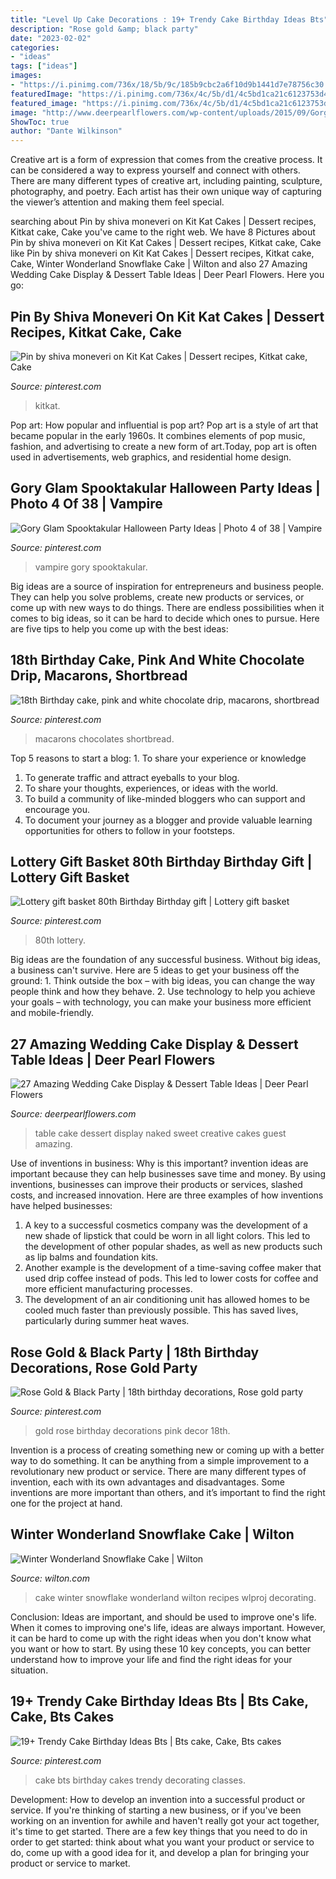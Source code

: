 ```yaml
---
title: "Level Up Cake Decorations : 19+ Trendy Cake Birthday Ideas Bts"
description: "Rose gold &amp; black party"
date: "2023-02-02"
categories:
- "ideas"
tags: ["ideas"]
images:
- "https://i.pinimg.com/736x/18/5b/9c/185b9cbc2a6f10d9b1441d7e78756c30.jpg"
featuredImage: "https://i.pinimg.com/736x/4c/5b/d1/4c5bd1ca21c6123753d487ffb4442d37.jpg"
featured_image: "https://i.pinimg.com/736x/4c/5b/d1/4c5bd1ca21c6123753d487ffb4442d37.jpg"
image: "http://www.deerpearlflowers.com/wp-content/uploads/2015/09/Gorgeous-wedding-dessert-table-with-a-naked-red-velvet-cake.jpg"
ShowToc: true
author: "Dante Wilkinson"
---
```



Creative art is a form of expression that comes from the creative process. It can be considered a way to express yourself and connect with others. There are many different types of creative art, including painting, sculpture, photography, and poetry. Each artist has their own unique way of capturing the viewer’s attention and making them feel special.

	

		
searching about Pin by shiva moneveri on Kit Kat Cakes | Dessert recipes, Kitkat cake, Cake you've came to the right web. We have 8 Pictures about Pin by shiva moneveri on Kit Kat Cakes | Dessert recipes, Kitkat cake, Cake like Pin by shiva moneveri on Kit Kat Cakes | Dessert recipes, Kitkat cake, Cake, Winter Wonderland Snowflake Cake | Wilton and also 27 Amazing Wedding Cake Display &amp; Dessert Table Ideas | Deer Pearl Flowers. Here you go:
		
    
## Pin By Shiva Moneveri On Kit Kat Cakes | Dessert Recipes, Kitkat Cake, Cake

<img loading=lazy src="https://i.pinimg.com/736x/78/9d/f1/789df11f976c1f4c8e92b406f8068217.jpg" onerror="this.onerror=null;this.src='https://tse1.mm.bing.net/th?id=OIP.O98r1jqU21CfK17okbWcSQHaJ3&amp;pid=15.1';" alt="Pin by shiva moneveri on Kit Kat Cakes | Dessert recipes, Kitkat cake, Cake">

_Source: pinterest.com_

>kitkat. 

	

Pop art: How popular and influential is pop art?
Pop art is a style of art that became popular in the early 1960s. It combines elements of pop music, fashion, and advertising to create a new form of art.Today, pop art is often used in advertisements, web graphics, and residential home design.

    
## Gory Glam Spooktakular Halloween Party Ideas | Photo 4 Of 38 | Vampire

<img loading=lazy src="https://i.pinimg.com/736x/8b/f6/a6/8bf6a62953af0e11968ea46780daad7b.jpg" onerror="this.onerror=null;this.src='https://tse4.mm.bing.net/th?id=OIP.hkJZOAT6FNzXpj0PiwNGZAHaJ3&amp;pid=15.1';" alt="Gory Glam Spooktakular Halloween Party Ideas | Photo 4 of 38 | Vampire">

_Source: pinterest.com_

>vampire gory spooktakular. 

	

Big ideas are a source of inspiration for entrepreneurs and business people. They can help you solve problems, create new products or services, or come up with new ways to do things. There are endless possibilities when it comes to big ideas, so it can be hard to decide which ones to pursue. Here are five tips to help you come up with the best ideas: 

    
## 18th Birthday Cake, Pink And White Chocolate Drip, Macarons, Shortbread

<img loading=lazy src="https://i.pinimg.com/736x/d2/fa/40/d2fa40901cda47e8296e5101fc6e4e00.jpg" onerror="this.onerror=null;this.src='https://tse2.mm.bing.net/th?id=OIP.Zb01vRlKzZA_dfdaZMqBwQHaJ3&amp;pid=15.1';" alt="18th Birthday cake, pink and white chocolate drip, macarons, shortbread">

_Source: pinterest.com_

>macarons chocolates shortbread. 

	

Top 5 reasons to start a blog: 1. To share your experience or knowledge
1. To generate traffic and attract eyeballs to your blog. 
2. To share your thoughts, experiences, or ideas with the world. 
3. To build a community of like-minded bloggers who can support and encourage you. 
4. To document your journey as a blogger and provide valuable learning opportunities for others to follow in your footsteps. 

    
## Lottery Gift Basket 80th Birthday Birthday Gift | Lottery Gift Basket

<img loading=lazy src="https://i.pinimg.com/736x/b3/e4/66/b3e466084430d7ceab8ef81f63b5f663.jpg" onerror="this.onerror=null;this.src='https://tse2.mm.bing.net/th?id=OIP.21eao4ZK2Tk1l8A9bUblTwHaJ3&amp;pid=15.1';" alt="Lottery gift basket 80th Birthday Birthday gift | Lottery gift basket">

_Source: pinterest.com_

>80th lottery. 

	

Big ideas are the foundation of any successful business. Without big ideas, a business can't survive. Here are 5 ideas to get your business off the ground: 1. Think outside the box – with big ideas, you can change the way people think and how they behave. 2. Use technology to help you achieve your goals – with technology, you can make your business more efficient and mobile-friendly. 
    
## 27 Amazing Wedding Cake Display &amp; Dessert Table Ideas | Deer Pearl Flowers

<img loading=lazy src="http://www.deerpearlflowers.com/wp-content/uploads/2015/09/Gorgeous-wedding-dessert-table-with-a-naked-red-velvet-cake.jpg" onerror="this.onerror=null;this.src='https://tse3.mm.bing.net/th?id=OIP.uVIVZBGDIc0mgs8b_wtxWgHaLH&amp;pid=15.1';" alt="27 Amazing Wedding Cake Display &amp; Dessert Table Ideas | Deer Pearl Flowers">

_Source: deerpearlflowers.com_

>table cake dessert display naked sweet creative cakes guest amazing. 

	

Use of inventions in business: Why is this important?
invention ideas are important because they can help businesses save time and money. By using inventions, businesses can improve their products or services, slashed costs, and increased innovation. Here are three examples of how inventions have helped businesses: 
1. A key to a successful cosmetics company was the development of a new shade of lipstick that could be worn in all light colors. This led to the development of other popular shades, as well as new products such as lip balms and foundation kits. 
2. Another example is the development of a time-saving coffee maker that used drip coffee instead of pods. This led to lower costs for coffee and more efficient manufacturing processes.
3. The development of an air conditioning unit has allowed homes to be cooled much faster than previously possible. This has saved lives, particularly during summer heat waves.

    
## Rose Gold &amp; Black Party | 18th Birthday Decorations, Rose Gold Party

<img loading=lazy src="https://i.pinimg.com/736x/18/5b/9c/185b9cbc2a6f10d9b1441d7e78756c30.jpg" onerror="this.onerror=null;this.src='https://tse4.mm.bing.net/th?id=OIP.VAxvPkb9i0pnJ04C6pEdYQHaNK&amp;pid=15.1';" alt="Rose Gold &amp; Black Party | 18th birthday decorations, Rose gold party">

_Source: pinterest.com_

>gold rose birthday decorations pink decor 18th. 

	

Invention is a process of creating something new or coming up with a better way to do something. It can be anything from a simple improvement to a revolutionary new product or service. There are many different types of invention, each with its own advantages and disadvantages. Some inventions are more important than others, and it’s important to find the right one for the project at hand.

    
## Winter Wonderland Snowflake Cake | Wilton

<img loading=lazy src="https://www.wilton.com/dw/image/v2/AAWA_PRD/on/demandware.static/-/Sites-wilton-project-master/default/dwdc7aee56/images/project/WLPROJ-9352/SnCaFe_48289.jpg?sw=1440&amp;sh=750&amp;sm=fit" onerror="this.onerror=null;this.src='https://tse4.mm.bing.net/th?id=OIP.s30ZuWwrFVKLUxvX8A5MOAHaHa&amp;pid=15.1';" alt="Winter Wonderland Snowflake Cake | Wilton">

_Source: wilton.com_

>cake winter snowflake wonderland wilton recipes wlproj decorating. 

	

Conclusion: Ideas are important, and should be used to improve one's life.
When it comes to improving one's life, ideas are always important. However, it can be hard to come up with the right ideas when you don't know what you want or how to start. By using these 10 key concepts, you can better understand how to improve your life and find the right ideas for your situation.

    
## 19+ Trendy Cake Birthday Ideas Bts | Bts Cake, Cake, Bts Cakes

<img loading=lazy src="https://i.pinimg.com/736x/4c/5b/d1/4c5bd1ca21c6123753d487ffb4442d37.jpg" onerror="this.onerror=null;this.src='https://tse2.mm.bing.net/th?id=OIP.8W4gbEuUdn0YIxQ3Dhz7YgAAAA&amp;pid=15.1';" alt="19+ Trendy Cake Birthday Ideas Bts | Bts cake, Cake, Bts cakes">

_Source: pinterest.com_

>cake bts birthday cakes trendy decorating classes. 

	

Development: How to develop an invention into a successful product or service.
If you're thinking of starting a new business, or if you've been working on an invention for awhile and haven't really got your act together, it's time to get started. There are a few key things that you need to do in order to get started: think about what you want your product or service to do, come up with a good idea for it, and develop a plan for bringing your product or service to market.

